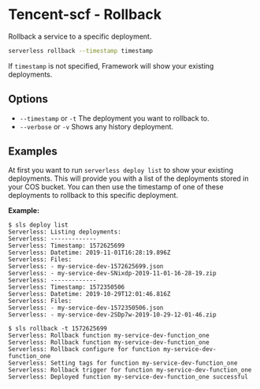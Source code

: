 # Tencent-scf - Rollback

Rollback a service to a specific deployment.

```bash
serverless rollback --timestamp timestamp
```

If `timestamp` is not specified, Framework will show your existing deployments.

## Options

- `--timestamp` or `-t` The deployment you want to rollback to.
- `--verbose` or `-v` Shows any history deployment.

## Examples

At first you want to run `serverless deploy list` to show your existing deployments. This will provide you with a list of the deployments stored in your COS bucket. You can then use the timestamp of one of these deployments to rollback to this specific deployment.

**Example:**

```
$ sls deploy list
Serverless: Listing deployments:
Serverless: -------------
Serverless: Timestamp: 1572625699
Serverless: Datetime: 2019-11-01T16:28:19.896Z
Serverless: Files:
Serverless: - my-service-dev-1572625699.json
Serverless: - my-service-dev-SNixdp-2019-11-01-16-28-19.zip
Serverless: -------------
Serverless: Timestamp: 1572350506
Serverless: Datetime: 2019-10-29T12:01:46.816Z
Serverless: Files:
Serverless: - my-service-dev-1572350506.json
Serverless: - my-service-dev-2SDp7w-2019-10-29-12-01-46.zip

$ sls rollback -t 1572625699
Serverless: Rollback function my-service-dev-function_one
Serverless: Rollback function my-service-dev-function_one
Serverless: Rollback configure for function my-service-dev-function_one
Serverless: Setting tags for function my-service-dev-function_one
Serverless: Rollback trigger for function my-service-dev-function_one
Serverless: Deployed function my-service-dev-function_one successful
```
